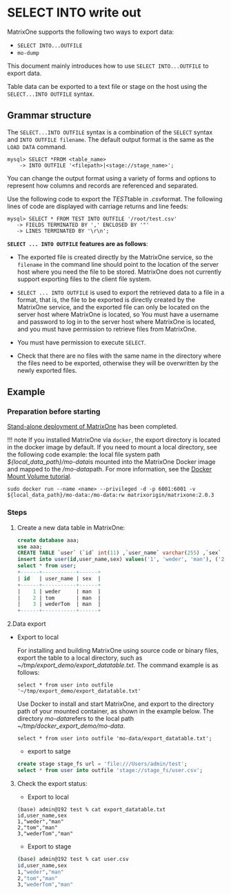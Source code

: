 # SELECT INTO write out

MatrixOne supports the following two ways to export data:

- `SELECT INTO...OUTFILE`
- `mo-dump`

This document mainly introduces how to use `SELECT INTO...OUTFILE` to export data.

Table data can be exported to a text file or stage on the host using the `SELECT...INTO OUTFILE` syntax.

## Grammar structure

The `SELECT...INTO OUTFILE` syntax is a combination of the `SELECT` syntax and `INTO OUTFILE filename`. The default output format is the same as the `LOAD DATA` command.

```
mysql> SELECT *FROM <table_name>
    -> INTO OUTFILE '<filepath>|<stage://stage_name>';
```

You can change the output format using a variety of forms and options to represent how columns and records are referenced and separated.

Use the following code to export the *TEST*table in *.csv*format. The following lines of code are displayed with carriage returns and line feeds:

```
mysql> SELECT * FROM TEST INTO OUTFILE '/root/test.csv'
   -> FIELDS TERMINATED BY ',' ENCLOSED BY '"'
   -> LINES TERMINATED BY '\r\n';
```

**`SELECT ... INTO OUTFILE` features are as follows**:

- The exported file is created directly by the MatrixOne service, so the `filename` in the command line should point to the location of the server host where you need the file to be stored. MatrixOne does not currently support exporting files to the client file system.

- `SELECT ... INTO OUTFILE` is used to export the retrieved data to a file in a format, that is, the file to be exported is directly created by the MatrixOne service, and the exported file can only be located on the server host where MatrixOne is located, so You must have a username and password to log in to the server host where MatrixOne is located, and you must have permission to retrieve files from MatrixOne.

- You must have permission to execute `SELECT`.

- Check that there are no files with the same name in the directory where the files need to be exported, otherwise they will be overwritten by the newly exported files.

## Example

### Preparation before starting

[Stand-alone deployment of MatrixOne](../../Get-Started/install-standalone-matrixone.md) has been completed.

!!! note
    If you installed MatrixOne via `docker`, the export directory is located in the docker image by default. If you need to mount a local directory, see the following code example: the local file system path *${local_data_path}/mo-data*is mounted into the MatrixOne Docker image and mapped to the */mo-data*path. For more information, see the [Docker Mount Volume tutorial](https://www.freecodecamp.org/news/docker-mount-volume-guide-how-to-mount-a-local-directory/).

```
sudo docker run --name <name> --privileged -d -p 6001:6001 -v ${local_data_path}/mo-data:/mo-data:rw matrixorigin/matrixone:2.0.3
```

### Steps

1. Create a new data table in MatrixOne:

    ```sql
    create database aaa;
    use aaa;
    CREATE TABLE `user` (`id` int(11) ,`user_name` varchar(255) ,`sex` varchar(255));
    insert into user(id,user_name,sex) values('1', 'weder', 'man'), ('2', 'tom', 'man'), ('3', 'wederTom', 'man');
    select * from user;
    +------+-----------+------+
    | id   | user_name | sex  |
    +------+-----------+------+
    |    1 | weder     | man  |
    |    2 | tom       | man  |
    |    3 | wederTom  | man  |
    +------+-----------+------+
    ```

2.Data export

- Export to local
  
   For installing and building MatrixOne using source code or binary files, export the table to a local directory, such as *~/tmp/export_demo/export_datatable.txt*. The command example is as follows:

    ```
    select * from user into outfile '~/tmp/export_demo/export_datatable.txt'
    ```

    Use Docker to install and start MatrixOne, and export to the directory path of your mounted container, as shown in the example below. The directory *mo-data*refers to the local path *~/tmp/docker_export_demo/mo-data*.

    ```
    select * from user into outfile 'mo-data/export_datatable.txt';
    ```

    - export to satge

    ```sql
    create stage stage_fs url = 'file:///Users/admin/test';
    select * from user into outfile 'stage://stage_fs/user.csv';
    ```
  
3. Check the export status:

    - Export to local
  
    ```
    (base) admin@192 test % cat export_datatable.txt 
    id,user_name,sex
    1,"weder","man"
    2,"tom","man"
    3,"wederTom","man"
    ```

    - Export to stage
  
    ```bash
    (base) admin@192 test % cat user.csv 
    id,user_name,sex
    1,"weder","man"
    2,"tom","man"
    3,"wederTom","man"
    ```
